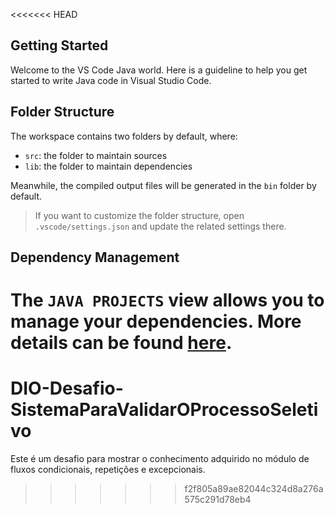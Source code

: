 <<<<<<< HEAD
## Getting Started

Welcome to the VS Code Java world. Here is a guideline to help you get started to write Java code in Visual Studio Code.

## Folder Structure

The workspace contains two folders by default, where:

- `src`: the folder to maintain sources
- `lib`: the folder to maintain dependencies

Meanwhile, the compiled output files will be generated in the `bin` folder by default.

> If you want to customize the folder structure, open `.vscode/settings.json` and update the related settings there.

## Dependency Management

The `JAVA PROJECTS` view allows you to manage your dependencies. More details can be found [here](https://github.com/microsoft/vscode-java-dependency#manage-dependencies).
=======
# DIO-Desafio-SistemaParaValidarOProcessoSeletivo
Este é um desafio para mostrar o conhecimento adquirido no módulo de fluxos condicionais, repetições e excepcionais.
>>>>>>> f2f805a89ae82044c324d8a276a575c291d78eb4
